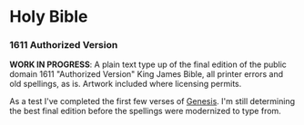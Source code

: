 # Holy Bible
### 1611 Authorized Version


**WORK IN PROGRESS**: A plain text type up of the final edition of the public domain 1611 "Authorized Version" King James Bible, all printer errors and old spellings, as is. Artwork included where licensing permits.

As a test I've completed the first few verses of [Genesis](av1611/08_ot/genesis.md). I'm still determining the best final edition before the spellings were modernized to type from.
